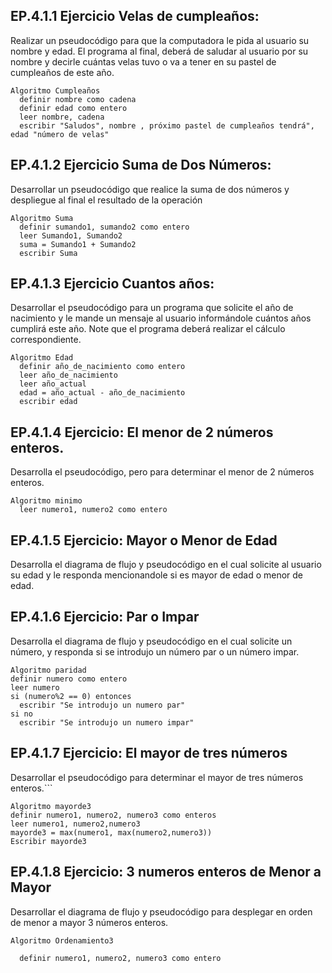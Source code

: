 ## EP.4.1.1 Ejercicio Velas de cumpleaños:
Realizar un pseudocódigo para que la computadora le pida al usuario su nombre y edad.
El programa al final, deberá de saludar al usuario por su nombre y decirle cuántas velas tuvo o va a tener en su pastel de cumpleaños de este año.


```
Algoritmo Cumpleaños
  definir nombre como cadena
  definir edad como entero
  leer nombre, cadena
  escribir "Saludos", nombre , próximo pastel de cumpleaños tendrá", edad "número de velas"

```


## EP.4.1.2 Ejercicio Suma de Dos Números: 
Desarrollar un pseudocódigo que realice la suma de dos números y despliegue al final el resultado de la operación

```
Algoritmo Suma
  definir sumando1, sumando2 como entero
  leer Sumando1, Sumando2
  suma = Sumando1 + Sumando2
  escribir Suma
```
## EP.4.1.3 Ejercicio Cuantos años: 
Desarrollar el pseudocódigo para un programa que solicite el año de nacimiento y le mande un mensaje al usuario informándole cuántos años cumplirá este año. Note que el programa deberá realizar el cálculo correspondiente.
```
Algoritmo Edad
  definir año_de_nacimiento como entero
  leer año_de_nacimiento
  leer año_actual
  edad = año_actual - año_de_nacimiento 
  escribir edad
```
  
## EP.4.1.4 Ejercicio: El menor de 2 números enteros.
Desarrolla el pseudocódigo, pero para determinar el menor de 2 números enteros.
```
Algoritmo minimo
  leer numero1, numero2 como entero
```  
  
## EP.4.1.5 Ejercicio: Mayor o Menor de Edad
Desarrolla el diagrama de flujo y pseudocódigo en el cual solicite al usuario su edad y le responda mencionandole si es mayor de edad o menor de edad.
 
## EP.4.1.6 Ejercicio: Par o Impar
Desarrolla el diagrama de flujo y pseudocódigo en el cual solicite un número, y responda si se introdujo un número par o un número impar.
```
Algoritmo paridad
definir numero como entero
leer numero
si (numero%2 == 0) entonces
  escribir "Se introdujo un numero par"
si no
  escribir "Se introdujo un numero impar"
```

## EP.4.1.7 Ejercicio: El mayor de tres números
Desarrollar el pseudocódigo para determinar el mayor de tres números enteros.```
```
Algoritmo mayorde3
definir numero1, numero2, numero3 como enteros
leer numero1, numero2,numero3
mayorde3 = max(numero1, max(numero2,numero3))
Escribir mayorde3
```


## EP.4.1.8 Ejercicio: 3 numeros enteros de Menor a Mayor
Desarrollar el diagrama de flujo y pseudocódigo para desplegar en orden de menor a mayor 3 números enteros.

```
Algoritmo Ordenamiento3

  definir numero1, numero2, numero3 como entero 
  
  
```
